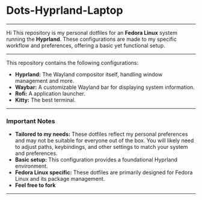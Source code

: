 # Dots-Hyprland-Laptop

---

Hi
This repository is my personal dotfiles for an **Fedora Linux** system running the **Hyprland**. These configurations are made to my specific workflow and preferences, offering a basic yet functional setup.

---


This repository contains the following configurations:

* **Hyprland:** The Wayland compositor itself, handling window management and more.
* **Waybar:** A customizable Wayland bar for displaying system information.
* **Rofi:** A application launcher.
* **Kitty:** The best terminal.

---

### Important Notes

* **Tailored to my needs:** These dotfiles reflect my personal preferences and may not be suitable for everyone out of the box. You will likely need to adjust paths, keybindings, and other settings to match your system and preferences.
* **Basic setup:** This configuration provides a foundational Hyprland environment.
* **Fedora Linux specific:** These dotfiles are primarily designed for Fedora Linux and its package management.
* **Feel free to fork**

---

